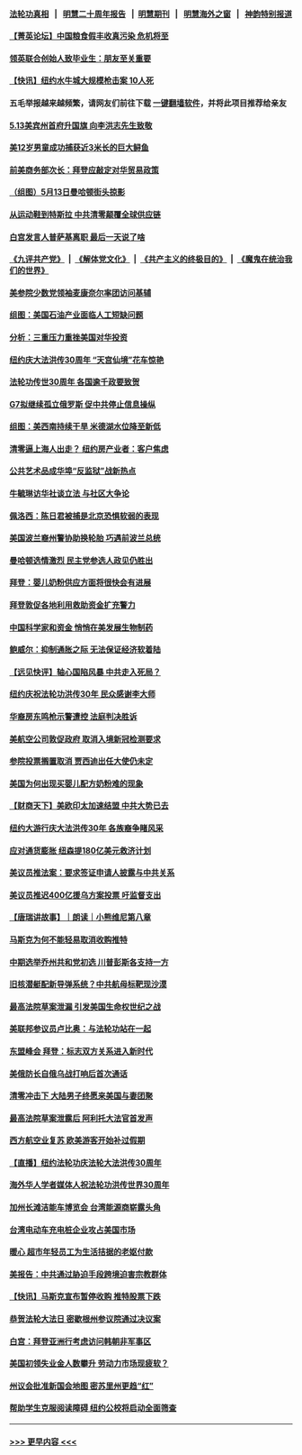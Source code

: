 #### [法轮功真相](https://github.com/gfw-breaker/truth/blob/master/README.md?t=0) &nbsp;&nbsp;|&nbsp;&nbsp; [明慧二十周年报告](https://github.com/gfw-breaker/mh-reports/blob/master/README.md?t=0) &nbsp;&nbsp;|&nbsp;&nbsp;[明慧期刊](https://github.com/gfw-breaker/mh-qikan) &nbsp;&nbsp;|&nbsp;&nbsp; [明慧海外之窗](https://github.com/gfw-breaker/mh-news/blob/master/README.md?t=0) &nbsp;&nbsp;|&nbsp;&nbsp; [神韵特别报道](https://github.com/gfw-breaker/mh-news/blob/master/shenyun.md?t=0)
#### [【菁英论坛】中国粮食假丰收真污染 危机将至](../pages/nsc412/n13736862.md?t=05150751) 
#### [领英联合创始人致毕业生：朋友至关重要](../pages/nsc412/n13736872.md?t=05150751) 
#### [【快讯】纽约水牛城大规模枪击案 10人死](../pages/nsc412/n13737084.md?t=05150751) 
#### 五毛举报越来越频繁，请网友们前往下载 [一键翻墙软件](https://github.com/gfw-breaker/ssr-accounts)，并将此项目推荐给亲友
#### [5.13美宾州首府升国旗 向李洪志先生致敬](../pages/nsc412/n13737058.md?t=05150751) 
#### [美12岁男童成功捕获近3米长的巨大鲟鱼](../pages/nsc412/n13736528.md?t=05150751) 
#### [前美商务部次长：拜登应敲定对华贸易政策](../pages/nsc412/n13736985.md?t=05150751) 
#### [（组图）5月13日曼哈顿街头掠影](../pages/nsc412/n13737004.md?t=05150751) 
#### [从运动鞋到特斯拉 中共清零颠覆全球供应链](../pages/nsc412/n13736996.md?t=05150751) 
#### [白宫发言人普萨基离职 最后一天说了啥](../pages/nsc412/n13736969.md?t=05150751) 
#### [《九评共产党》](https://github.com/begood0513/9ping.md/blob/master/README.md) &nbsp;|&nbsp; [《解体党文化》](../../../../jtdwh.md/blob/master/README.md)  &nbsp;|&nbsp; [《共产主义的终极目的》](../../../../gczydzjmd.md/blob/master/README.md) &nbsp;|&nbsp; [《魔鬼在统治我们的世界》](../../../../mgztzwmdsj.md/blob/master/README.md) 
#### [美参院少数党领袖麦康奈尔率团访问基辅](../pages/nsc412/n13736977.md?t=05150751) 
#### [组图：美国石油产业面临人工短缺问题](../pages/nsc412/n13736642.md?t=05150751) 
#### [分析：三重压力重挫美国对华投资](../pages/nsc412/n13731653.md?t=05150751) 
#### [纽约庆大法洪传30周年 “天宫仙境”花车惊艳](../pages/nsc412/n13736469.md?t=05150751) 
#### [法轮功传世30周年 各国逾千政要致贺](../pages/nsc412/n13735828.md?t=05150751) 
#### [G7拟继续孤立俄罗斯 促中共停止信息操纵](../pages/nsc412/n13736875.md?t=05150751) 
#### [组图：美西南持续干旱 米德湖水位降至新低](../pages/nsc412/n13734281.md?t=05150751) 
#### [清零逼上海人出走？ 纽约房产业者：客户焦虑](../pages/nsc412/n13736407.md?t=05150751) 
#### [公共艺术品成华埠“反监狱”战新热点](../pages/nsc412/n13736437.md?t=05150751) 
#### [牛毓琳访华社谈立法 与社区大争论](../pages/nsc412/n13736398.md?t=05150751) 
#### [佩洛西：陈日君被捕是北京恐惧软弱的表现](../pages/nsc412/n13736431.md?t=05150751) 
#### [美国波兰裔州警协助换轮胎 巧遇前波兰总统](../pages/nsc412/n13736352.md?t=05150751) 
#### [曼哈顿选情激烈 民主党参选人政见仍胜出](../pages/nsc412/n13736400.md?t=05150751) 
#### [拜登：婴儿奶粉供应方面将很快会有进展](../pages/nsc412/n13736346.md?t=05150751) 
#### [拜登敦促各地利用救助资金扩充警力](../pages/nsc412/n13736293.md?t=05150751) 
#### [中国科学家和资金 悄悄在美发展生物制药](../pages/nsc412/n13736311.md?t=05150751) 
#### [鲍威尔：抑制通胀之际 无法保证经济软着陆](../pages/nsc412/n13736217.md?t=05150751) 
#### [【远见快评】轴心国陷风暴 中共走入死局？](../pages/nsc412/n13736227.md?t=05150751) 
#### [纽约庆祝法轮功洪传30年 民众感谢李大师](../pages/nsc412/n13736244.md?t=05150751) 
#### [华裔房东鸣枪示警遭控 法庭判决胜诉](../pages/nsc412/n13736294.md?t=05150751) 
#### [美航空公司敦促政府 取消入境新冠检测要求](../pages/nsc412/n13736159.md?t=05150751) 
#### [参院投票搁置取消 贾西迪出任大使仍未定](../pages/nsc412/n13736251.md?t=05150751) 
#### [美国为何出现买婴儿配方奶粉难的现象](../pages/nsc412/n13735967.md?t=05150751) 
#### [【财商天下】美欧印太加速结盟 中共大势已去](../pages/nsc412/n13736239.md?t=05150751) 
#### [纽约大游行庆大法洪传30年 各族裔争睹风采](../pages/nsc412/n13736202.md?t=05150751) 
#### [应对通货膨胀 纽森提180亿美元救济计划](../pages/nsc412/n13736230.md?t=05150751) 
#### [美议员推法案：要求签证申请人披露与中共关系](../pages/nsc412/n13736223.md?t=05150751) 
#### [美议员推迟400亿援乌方案投票 吁监督支出](../pages/nsc412/n13736205.md?t=05150751) 
#### [【唐瑞讲故事】｜朗读｜小熊维尼第八章](../pages/nsc412/n13736212.md?t=05150751) 
#### [马斯克为何不能轻易取消收购推特](../pages/nsc412/n13736176.md?t=05150751) 
#### [中期选举乔州共和党初选 川普彭斯各支持一方](../pages/nsc412/n13736039.md?t=05150751) 
#### [旧核潜艇配新导弹系统？中共航母标靶现沙漠](../pages/nsc412/n13735969.md?t=05150751) 
#### [最高法院草案泄漏 引发美国生命权世纪之战](../pages/nsc412/n13733287.md?t=05150751) 
#### [美联邦参议员卢比奥：与法轮功站在一起](../pages/nsc412/n13735749.md?t=05150751) 
#### [东盟峰会 拜登：标志双方关系进入新时代](../pages/nsc412/n13735984.md?t=05150751) 
#### [美俄防长自俄乌战打响后首次通话](../pages/nsc412/n13735971.md?t=05150751) 
#### [清零冲击下 大陆男子终愿来美国与妻团聚](../pages/nsc412/n13735154.md?t=05150751) 
#### [最高法院草案泄露后 阿利托大法官首发声](../pages/nsc412/n13735429.md?t=05150751) 
#### [西方航空业复苏 欧美游客开始补过假期](../pages/nsc412/n13735890.md?t=05150751) 
#### [【直播】纽约法轮功庆法轮大法洪传30周年](../pages/nsc412/n13731491.md?t=05150751) 
#### [海外华人学者媒体人祝法轮功洪传世界30周年](../pages/nsc412/n13735835.md?t=05150751) 
#### [加州长滩洁能车博览会 台湾能源商崭露头角](../pages/nsc412/n13732703.md?t=05150751) 
#### [台湾电动车充电桩企业攻占美国市场](../pages/nsc412/n13734140.md?t=05150751) 
#### [暖心 超市年轻员工为生活拮据的老妪付款](../pages/nsc412/n13735352.md?t=05150751) 
#### [美报告：中共通过胁迫手段跨境迫害宗教群体](../pages/nsc412/n13735743.md?t=05150751) 
#### [【快讯】马斯克宣布暂停收购 推特股票下跌](../pages/nsc412/n13735724.md?t=05150751) 
#### [恭贺法轮大法日 密歇根州参议院通过决议案](../pages/nsc412/n13735241.md?t=05150751) 
#### [白宫：拜登亚洲行考虑访问韩朝非军事区](../pages/nsc412/n13735343.md?t=05150751) 
#### [美国初领失业金人数攀升 劳动力市场现疲软？](../pages/nsc412/n13735138.md?t=05150751) 
#### [州议会批准新国会地图 密苏里州更趋“红”](../pages/nsc412/n13735047.md?t=05150751) 
#### [帮助学生克服阅读障碍 纽约公校将启动全面筛查](../pages/nsc412/n13735108.md?t=05150751) 

----
#### [ >>> 更早内容 <<< ](../indexes/nsc412-earlier.md)
